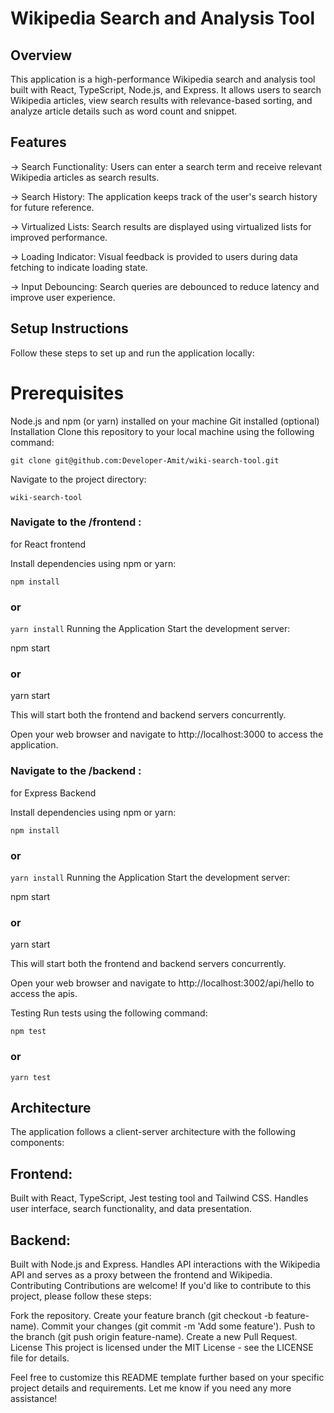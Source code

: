 # Wikipedia Search and Analysis Tool

## Overview

This application is a high-performance Wikipedia search and analysis tool built with React, TypeScript, Node.js, and Express. It allows users to search Wikipedia articles, view search results with relevance-based sorting, and analyze article details such as word count and snippet.

## Features
-> Search Functionality: Users can enter a search term and receive relevant Wikipedia articles as search results.

-> Search History: The application keeps track of the user's search history for future reference.

-> Virtualized Lists: Search results are displayed using virtualized lists for improved performance.

-> Loading Indicator: Visual feedback is provided to users during data fetching to indicate loading state.

-> Input Debouncing: Search queries are debounced to reduce latency and improve user experience.

## Setup Instructions

Follow these steps to set up and run the application locally:

# Prerequisites
Node.js and npm (or yarn) installed on your machine
Git installed (optional)
Installation
Clone this repository to your local machine using the following command:

```git clone git@github.com:Developer-Amit/wiki-search-tool.git```


Navigate to the project directory:

```wiki-search-tool```

### Navigate to the /frontend :

 for React frontend 

Install dependencies using npm or yarn:

```npm install```
### or
```yarn install```
Running the Application
Start the development server:

npm start
### or
yarn start

This will start both the frontend and backend servers concurrently.

Open your web browser and navigate to http://localhost:3000 to access the application.

### Navigate to the /backend :

 for Express Backend

Install dependencies using npm or yarn:

```npm install```
### or
```yarn install```
Running the Application
Start the development server:

npm start
### or
yarn start

This will start both the frontend and backend servers concurrently.

Open your web browser and navigate to http://localhost:3002/api/hello to access the apis.

Testing
Run tests using the following command:

```npm test```

### or

```yarn test```

## Architecture

The application follows a client-server architecture with the following components:

## Frontend: 
Built with React, TypeScript, Jest testing tool and Tailwind CSS. Handles user interface, search functionality, and data presentation.

## Backend: 
Built with Node.js and Express. Handles API interactions with the Wikipedia API and serves as a proxy between the frontend and Wikipedia.
Contributing
Contributions are welcome! If you'd like to contribute to this project, please follow these steps:

Fork the repository.
Create your feature branch (git checkout -b feature-name).
Commit your changes (git commit -m 'Add some feature').
Push to the branch (git push origin feature-name).
Create a new Pull Request.
License
This project is licensed under the MIT License - see the LICENSE file for details.

Feel free to customize this README template further based on your specific project details and requirements. Let me know if you need any more assistance!